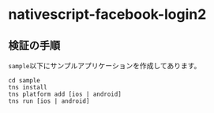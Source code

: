 # nativescript-facebook-login2

## 検証の手順

`sample`以下にサンプルアプリケーションを作成してあります。

```
cd sample
tns install
tns platform add [ios | android]
tns run [ios | android]
```
